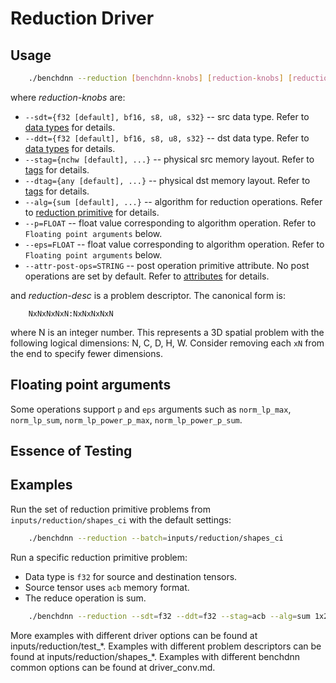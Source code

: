 # Reduction Driver

## Usage
``` sh
    ./benchdnn --reduction [benchdnn-knobs] [reduction-knobs] [reduction-desc] ...
```

where *reduction-knobs* are:

 - `--sdt={f32 [default], bf16, s8, u8, s32}` -- src data type.
            Refer to [data types](knobs_dt.md) for details.
 - `--ddt={f32 [default], bf16, s8, u8, s32}` -- dst data type.
            Refer to [data types](knobs_dt.md) for details.
 - `--stag={nchw [default], ...}` -- physical src memory layout.
            Refer to [tags](knobs_tag.md) for details.
 - `--dtag={any [default], ...}` -- physical dst memory layout.
            Refer to [tags](knobs_tag.md) for details.
 - `--alg={sum [default], ...}` -- algorithm for reduction operations.
            Refer to [reduction primitive](https://oneapi-src.github.io/oneDNN/dev_guide_reduction.html)
            for details.
 - `--p=FLOAT` -- float value corresponding to algorithm operation.
            Refer to ``Floating point arguments`` below.
 - `--eps=FLOAT` -- float value corresponding to algorithm operation.
            Refer to ``Floating point arguments`` below.
 - `--attr-post-ops=STRING` -- post operation primitive attribute. No post
            operations are set by default. Refer to [attributes](knobs_attr.md)
            for details.

and *reduction-desc* is a problem descriptor. The canonical form is:
```
    NxNxNxNxN:NxNxNxNxN
```
where N is an integer number. This represents a 3D spatial problem with the
following logical dimensions: N, C, D, H, W. Consider removing each `xN` from
the end to specify fewer dimensions.

## Floating point arguments
Some operations support `p` and `eps` arguments such as
`norm_lp_max`, `norm_lp_sum`, `norm_lp_power_p_max`, `norm_lp_power_p_sum`.

## Essence of Testing

## Examples

Run the set of reduction primitive problems from `inputs/reduction/shapes_ci`
with the default settings:
``` sh
    ./benchdnn --reduction --batch=inputs/reduction/shapes_ci
```

Run a specific reduction primitive problem:
- Data type is `f32` for source and destination tensors.
- Source tensor uses `acb` memory format.
- The reduce operation is sum.
``` sh
    ./benchdnn --reduction --sdt=f32 --ddt=f32 --stag=acb --alg=sum 1x2x3:1x1x3
```

More examples with different driver options can be found at
inputs/reduction/test_\*. Examples with different problem descriptors can be
found at inputs/reduction/shapes_\*. Examples with different benchdnn common
options can be found at driver_conv.md.
